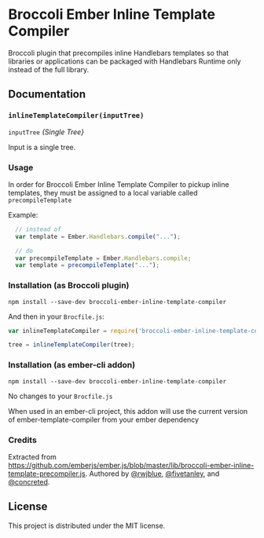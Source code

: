 # Broccoli Ember Inline Template Compiler

Broccoli plugin that precompiles inline Handlebars templates so that libraries or applications can be packaged with Handlebars Runtime only instead of the full library.

## Documentation

### `inlineTemplateCompiler(inputTree)`

`inputTree` *{Single Tree}*

Input is a single tree.

### Usage

In order for Broccoli Ember Inline Template Compiler to pickup inline templates, they must be assigned to a local variable called `precompileTemplate`

Example:

```javascript
  // instead of
  var template = Ember.Handlebars.compile("...");

  // do
  var precompileTemplate = Ember.Handlebars.compile;
  var template = precompileTemplate("...");
```

### Installation (as Broccoli plugin)

`npm install --save-dev broccoli-ember-inline-template-compiler`

And then in your `Brocfile.js`:

```javascript
var inlineTemplateCompiler = require('broccoli-ember-inline-template-compiler');

tree = inlineTemplateCompiler(tree);
```

### Installation (as ember-cli addon)

`npm install --save-dev broccoli-ember-inline-template-compiler`

No changes to your `Brocfile.js`

When used in an ember-cli project, this addon will use the current version of ember-template-compiler from your ember dependency

### Credits

Extracted from https://github.com/emberjs/ember.js/blob/master/lib/broccoli-ember-inline-template-precompiler.js. Authored by [@rwjblue](https://github.com/rwjblue), [@fivetanley](https://github.com/fivetanley), and [@concreted](https://github.com/concreted).

## License

This project is distributed under the MIT license.
